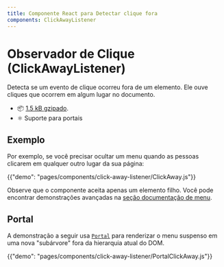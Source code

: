 ```yaml
---
title: Componente React para Detectar clique fora
components: ClickAwayListener
---
```


# Observador de Clique (ClickAwayListener)

<p class="description">Detecta se um evento de clique ocorreu fora de um elemento. Ele ouve cliques que ocorrem em algum lugar no documento.</p>

- 📦 [1.5 kB gzipado](/size-snapshot).
- ⚛️ Suporte para portais

## Exemplo

Por exemplo, se você precisar ocultar um menu quando as pessoas clicarem em qualquer outro lugar da sua página:

{{"demo": "pages/components/click-away-listener/ClickAway.js"}}

Observe que o componente aceita apenas um elemento filho. Você pode encontrar demonstrações avançadas na [seção documentação de menu](/components/menus/#menulist-composition).

## Portal

A demonstração a seguir usa [`Portal`](/components/portal/) para renderizar o menu suspenso em uma nova "subárvore" fora da hierarquia atual do DOM.

{{"demo": "pages/components/click-away-listener/PortalClickAway.js"}}